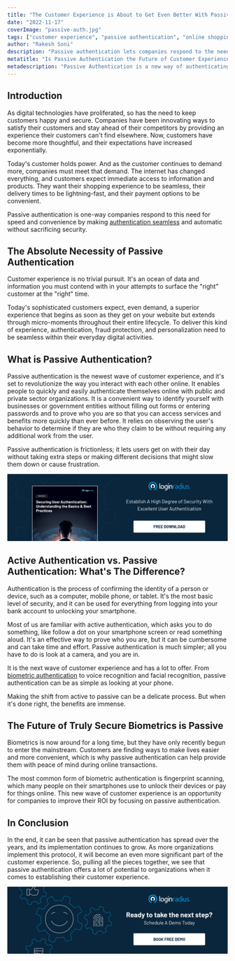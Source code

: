 ```yaml
---
title: "The Customer Experience is About to Get Even Better With Passive Authentication"
date: "2022-11-17"
coverImage: "passive-auth.jpg"
tags: ["customer experience", "passive authentication", "online shopping"]
author: "Rakesh Soni"
description: "Passive authentication lets companies respond to the need for speed and convenience by making authentication seamless and automatic, thus avoiding security risks. Making the shift from active to passive can be a delicate process. But when it's done right, the benefits are immense."
metatitle: "Is Passive Authentication the Future of Customer Experience?"
metadescription: "Passive Authentication is a new way of authenticating users that will change the way customers interact with each other online."
---
```


## Introduction

As digital technologies have proliferated, so has the need to keep customers happy and secure. Companies have been innovating ways to satisfy their customers and stay ahead of their competitors by providing an experience their customers can't find elsewhere. Now, customers have become more thoughtful, and their expectations have increased exponentially. 

Today's customer holds power. And as the customer continues to demand more, companies must meet that demand. The internet has changed everything, and customers expect immediate access to information and products. They want their shopping experience to be seamless, their delivery times to be lightning-fast, and their payment options to be convenient. 

Passive authentication is one-way companies respond to this need for speed and convenience by making [authentication seamless](https://www.loginradius.com/authentication/) and automatic without sacrificing security.


## The Absolute Necessity of Passive Authentication

Customer experience is no trivial pursuit. It's an ocean of data and information you must contend with in your attempts to surface the "right" customer at the "right" time. 

Today's sophisticated customers expect, even demand, a superior experience that begins as soon as they get on your website but extends through micro-moments throughout their entire lifecycle. To deliver this kind of experience, authentication, fraud protection, and personalization need to be seamless within their everyday digital activities.

## What is Passive Authentication?

Passive authentication is the newest wave of customer experience, and it's set to revolutionize the way you interact with each other online. It enables people to quickly and easily authenticate themselves online with public and private sector organizations. It is a convenient way to identify yourself with businesses or government entities without filling out forms or entering passwords and to prove who you are so that you can access services and benefits more quickly than ever before. It relies on observing the user's behavior to determine if they are who they claim to be without requiring any additional work from the user.

Passive authentication is frictionless; it lets users get on with their day without taking extra steps or making different decisions that might slow them down or cause frustration.

[![WP-user-authentication](WP-user-authentication.png)](https://www.loginradius.com/resource/securing-user-authentication-understanding-the-basics-best-practices/)


## Active Authentication vs. Passive Authentication: What's The Difference?

Authentication is the process of confirming the identity of a person or device, such as a computer, mobile phone, or tablet. It's the most basic level of security, and it can be used for everything from logging into your bank account to unlocking your smartphone. 

Most of us are familiar with active authentication, which asks you to do something, like follow a dot on your smartphone screen or read something aloud. It's an effective way to prove who you are, but it can be cumbersome and can take time and effort. Passive authentication is much simpler; all you have to do is look at a camera, and you are in. 

It is the next wave of customer experience and has a lot to offer. From [biometric authentication](https://blog.loginradius.com/identity/what-is-mob-biometric-authentication/) to voice recognition and facial recognition, passive authentication can be as simple as looking at your phone.

Making the shift from active to passive can be a delicate process. But when it's done right, the benefits are immense.


## The Future of Truly Secure Biometrics is Passive

Biometrics is now around for a long time, but they have only recently begun to enter the mainstream. Customers are finding ways to make lives easier and more convenient, which is why passive authentication can help provide them with peace of mind during online transactions. 

The most common form of biometric authentication is fingerprint scanning, which many people on their smartphones use to unlock their devices or pay for things online. This new wave of customer experience is an opportunity for companies to improve their ROI by focusing on passive authentication.


## In Conclusion

In the end, it can be seen that passive authentication has spread over the years, and its implementation continues to grow. As more organizations implement this protocol, it will become an even more significant part of the customer experience. So, pulling all the pieces together, we see that passive authentication offers a lot of potential to organizations when it comes to establishing their customer experience. 



[![book-a-demo-loginradius](../../assets/book-a-demo-loginradius.png)](https://www.loginradius.com/book-a-demo/)
